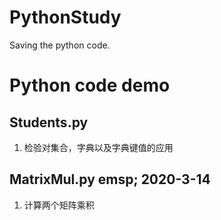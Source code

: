 # PythonStudy
Saving the python code.

# Python code demo
## Students.py
1. 检验对集合，字典以及字典键值的应用

## MatrixMul.py	emsp;	2020-3-14
1. 计算两个矩阵乘积


